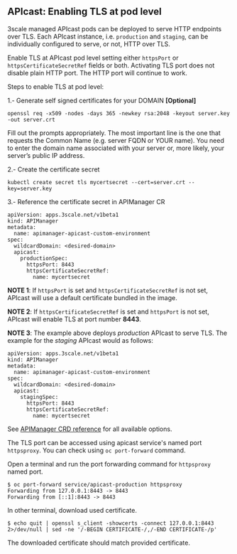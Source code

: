 ## APIcast: Enabling TLS at pod level

3scale managed APIcast pods can be deployed to serve HTTP endpoints over TLS. Each APIcast instance, i.e. `production` and `staging`, can be individually configured to serve, or not, HTTP over TLS.

Enable TLS at APIcast pod level setting either `httpsPort` or `httpsCertificateSecretRef` fields or both.
Activating TLS port does not disable plain HTTP port. The HTTP port will continue to work.

Steps to enable TLS at pod level:

1.- Generate self signed certificates for your DOMAIN **[Optional]**

```
openssl req -x509 -nodes -days 365 -newkey rsa:2048 -keyout server.key -out server.crt
```

Fill out the prompts appropriately. The most important line is the one that requests the Common Name (e.g. server FQDN or YOUR name). You need to enter the domain name associated with your server or, more likely, your server’s public IP address.

2.- Create the certificate secret

```
kubectl create secret tls mycertsecret --cert=server.crt --key=server.key
```

3.- Reference the certificate secret in APIManager CR

```
apiVersion: apps.3scale.net/v1beta1
kind: APIManager
metadata:
  name: apimanager-apicast-custom-environment
spec:
  wildcardDomain: <desired-domain>
  apicast:
    productionSpec:
      httpsPort: 8443
      httpsCertificateSecretRef:
        name: mycertsecret
```

**NOTE 1**: If `httpsPort` is set and `httpsCertificateSecretRef` is not set, APIcast will use a default certificate bundled in the image.

**NOTE 2**: If `httpsCertificateSecretRef` is set and `httpsPort` is not set, APIcast will enable TLS at port number **8443**.

**NOTE 3**: The example above deploys *production* APIcast to serve TLS. The example for the *staging* APIcast would as follows:

```
apiVersion: apps.3scale.net/v1beta1
kind: APIManager
metadata:
  name: apimanager-apicast-custom-environment
spec:
  wildcardDomain: <desired-domain>
  apicast:
    stagingSpec:
      httpsPort: 8443
      httpsCertificateSecretRef:
        name: mycertsecret
```

See [APIManager CRD reference](apimanager-reference.md) for all available options.

The TLS port can be accessed using apicast service's named port `httpsproxy`. You can check using `oc port-forward` command.

Open a terminal and run the port forwarding command for `httpsproxy` named port.

```
$ oc port-forward service/apicast-production httpsproxy
Forwarding from 127.0.0.1:8443 -> 8443
Forwarding from [::1]:8443 -> 8443
```

In other terminal, download used certificate.

```
$ echo quit | openssl s_client -showcerts -connect 127.0.0.1:8443 2>/dev/null | sed -ne '/-BEGIN CERTIFICATE-/,/-END CERTIFICATE-/p'
```

The downloaded certificate should match provided certificate.
